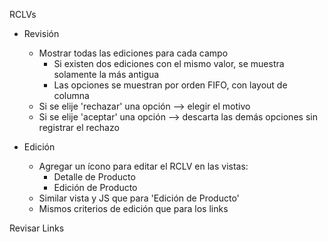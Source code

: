 RCLVs
- Revisión
	- Mostrar todas las ediciones para cada campo
		- Si existen dos ediciones con el mismo valor, se muestra solamente la más antigua
		- Las opciones se muestran por orden FIFO, con layout de columna
	- Si se elije 'rechazar' una opción --> elegir el motivo
	- Si se elije 'aceptar' una opción --> descarta las demás opciones sin registrar el rechazo

- Edición
	- Agregar un ícono para editar el RCLV en las vistas:
		- Detalle de Producto
		- Edición de Producto
	- Similar vista y JS que para 'Edición de Producto'
	- Mismos criterios de edición que para los links

Revisar Links
